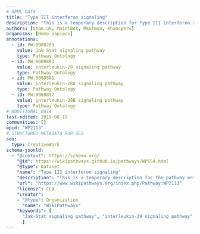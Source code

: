 ```yaml
---
# GPML DATA
title: "Type III interferon signaling"
description: "This is a temporary description for Type III interferon signaling"
authors: [Sham.uk, MaintBot, Mkutmon, Khanspers]
organisms: [Homo sapiens]
annotations:
  - id: PW:0000209
    value: Jak-Stat signaling pathway
    type: Pathway Ontology
  - id: PW:0000893
    value: interleukin-29 signaling pathway
    type: Pathway Ontology
  - id: PW:0000891
    value: interleukin-28A signaling pathway
    type: Pathway Ontology
  - id: PW:0000892
    value: interleukin-28B signaling pathway
    type: Pathway Ontology
# ADDITIONAL DATA
last-edited: 2019-08-15
communities: []
wpid: "WP2113"
# STRUCTURED METADATA FOR SEO
seo:
  type: CreativeWork
schema-jsonld:
  - "@context": https://schema.org/
    "@id": https://wikipathways.github.io/pathways/WP554.html
    "@type": Dataset
    "name": "Type III interferon signaling"
    "description": "This is a temporary description for the pathway entitled: Type III interferon signaling"
    "url": "https://www.wikipathways.org/index.php/Pathway:WP2113"
    "license": CC0
    "creator":
    - "@type": Organization
      "name": "WikiPathways"
    "keywords": [
      "Jak-Stat signaling pathway", "interleukin-29 signaling pathway", "interleukin-28A signaling pathway", "interleukin-28B signaling pathway",
      ]
---
```

